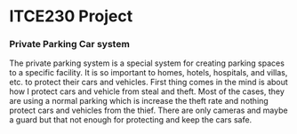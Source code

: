 # ITCE230 Project

### Private  Parking Car system

The private parking system is a special system for creating parking spaces to a specific facility. It is so important to homes, hotels, hospitals, and villas, etc. to protect their cars and vehicles. First thing comes in the mind is about how I protect cars and vehicle from steal and theft. Most of the cases, they are using a normal parking which is increase the theft rate and nothing protect cars and vehicles from the thief. There are only cameras and maybe a guard but that not enough for protecting and keep the cars safe.